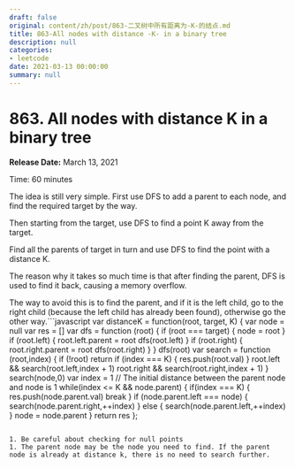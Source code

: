 ```yaml
---
draft: false
original: content/zh/post/863-二叉树中所有距离为-K-的结点.md
title: 863-All nodes with distance -K- in a binary tree
description: null
categories:
- leetcode
date: 2021-03-13 00:00:00
summary: null
---
```


# 863. All nodes with distance K in a binary tree

**Release Date:** March 13, 2021

Time: 60 minutes

The idea is still very simple. First use DFS to add a parent to each node, and find the required target by the way.

Then starting from the target, use DFS to find a point K away from the target.

Find all the parents of target in turn and use DFS to find the point with a distance K.

The reason why it takes so much time is that after finding the parent, DFS is used to find it back, causing a memory overflow.

The way to avoid this is to find the parent, and if it is the left child, go to the right child (because the left child has already been found), otherwise go the other way.```javascript
var distanceK = function(root, target, K) {
    var node = null    var res = []
    var dfs = function (root) {
        if (root === target) {
            node = root        }
        if (root.left) {
            root.left.parent = root            dfs(root.left)
        }
        if (root.right) {
            root.right.parent = root            dfs(root.right)
        }
    }
    dfs(root)
    var search = function (root,index) {
        if (!root) return
        if (index === K) {
            res.push(root.val)
        }
        root.left && search(root.left,index + 1)
        root.right &&  search(root.right,index + 1)
    }
    search(node,0)
    var index = 1    // The initial distance between the parent node and node is 1 while(index <= K && node.parent) {
        if(index === K) {
            res.push(node.parent.val)
            break        }
        if (node.parent.left === node) {
            search(node.parent.right,++index)
        } else {
            search(node.parent.left,++index)
        }
        node = node.parent
    }
    return res
};
```A few points to note

1. Be careful about checking for null points
1. The parent node may be the node you need to find. If the parent node is already at distance k, there is no need to search further.
